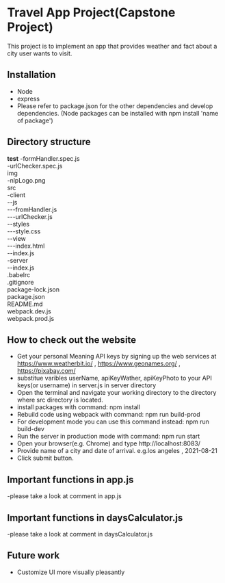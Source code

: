 # Travel App Project(Capstone Project)
This project is to implement an app that provides weather and fact about a city user wants to visit.

## Installation
- Node
- express
- Please refer to package.json for the other dependencies and develop dependencies.
(Node packages can be installed with npm install 'name of package')

## Directory structure
__test__
-formHandler.spec.js <br/>
-urlChecker.spec.js <br/>
img <br/>
-nlpLogo.png <br/>
src <br/>
-client <br/>
--js <br/>
---fromHandler.js <br/>
---urlChecker.js <br/>
--styles <br/>
---style.css<br/>
--view <br/>
---index.html <br/>
--index.js <br/>
-server <br/>
--index.js <br/>
.babelrc <br/>
.gitignore <br/>
package-lock.json <br/>
package.json <br/>
README.md <br/>
webpack.dev.js <br/>
webpack.prod.js <br/>

## How to check out the website
- Get your personal Meaning API keys by signing up the web services 
at https://www.weatherbit.io/ , https://www.geonames.org/ , https://pixabay.com/
- substitue varibles userName, apiKeyWather, apiKeyPhoto to your API keys(or username) in server.js in server directory 
- Open the terminal and navigate your working directory to the directory where src directory is located.
- install packages with command: npm install
- Rebuild code using webpack with command: npm run build-prod
- For development mode you can use this command instead: npm run build-dev
- Run the server in production mode with command:
npm run start
- Open your browser(e.g. Chrome) and type http://localhost:8083/
- Provide name of a city and date of arrival.
e.g.los angeles , 2021-08-21
- Click submit button. 

## Important functions in app.js
-please take a look at comment in app.js
## Important functions in daysCalculator.js
-please take a look at comment in daysCalculator.js

## Future work
- Customize UI more visually pleasantly 
